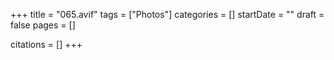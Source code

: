 +++
title = "065.avif"
tags = ["Photos"]
categories = []
startDate = ""
draft = false
pages = []

citations = []
+++
